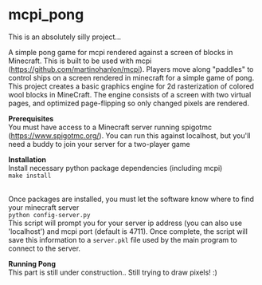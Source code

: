 # mcpi_pong

This is an absolutely silly project...

A simple pong game for mcpi rendered against a screen of blocks in Minecraft.  This is built to be used with mcpi (https://github.com/martinohanlon/mcpi). 
Players move along "paddles" to control ships on a screen rendered in minecraft for a simple game of pong.  This project creates a basic graphics engine for 2d rasterization of colored wool blocks in MineCraft.  The engine consists of a screen with two virtual pages, and optimized page-flipping so only changed pixels are rendered.

<b>Prerequisites</b><br>
You must have access to a Minecraft server running spigotmc (https://www.spigotmc.org/).  You can run this against localhost, but you'll need a buddy to join your server for a two-player game

<b>Installation</b><br>
Install necessary python package dependencies (including mcpi)<br>
<code>make install</code><br><br>

Once packages are installed, you must let the software know where to find your minecraft server<br>
<code>python config-server.py</code><br>
This script will prompt you for your server ip address (you can also use 'localhost') and mcpi port (default is 4711).  Once complete, the script will save this information to a <code>server.pkl</code> file used by the main program to connect to the server.<br>

<b>Running Pong</b><br>
This part is still under construction..  Still trying to draw pixels!  :)






